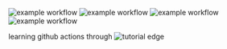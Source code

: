 ![example workflow](https://github.com/JonathanWamsley/go-github-actions/actions/workflows/go.yml/badge.svg)
![example workflow](https://github.com/JonathanWamsley/go-github-actions/actions/workflows/lint.yml/badge.svg)
![example workflow](https://github.com/JonathanWamsley/go-github-actions/actions/workflows/test.yml/badge.svg)
![example workflow](https://github.com/JonathanWamsley/go-github-actions/actions/workflows/publish.yml/badge.svg)

learning github actions through ![tutorial edge](https://www.youtube.com/watch?v=KVrL_UHJ7kQ&ab_channel=TutorialEdge)